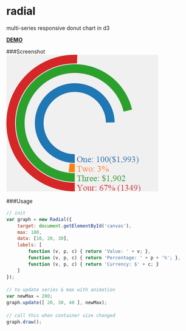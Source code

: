 radial
======
multi-series responsive donut chart in d3

**[DEMO](http://htmlpreview.github.io/?https://raw.githubusercontent.com/tborychowski/radial/master/index.html)**

###Screenshot
![Radial](screen.png)


###Usage

```javascript
// init
var graph = new Radial({
	target: document.getElementById('canvas'),
	max: 100,
	data: [10, 20, 30],
	labels: [
		function (v, p, c) { return 'Value: ' + v; },
		function (v, p, c) { return 'Percentage: ' + p + '%'; },
		function (v, p, c) { return 'Currency: $' + c; }
	]
});

// to update series & max with animation
var newMax = 200;
graph.update([ 20, 30, 40 ], newMax);

// call this when container size changed
graph.draw();
```
